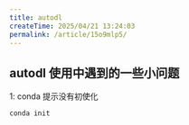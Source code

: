 ```yaml
---
title: autodl
createTime: 2025/04/21 13:24:03
permalink: /article/15o9mlp5/
---
```

## autodl 使用中遇到的一些小问题

1: conda 提示没有初使化

```bash
conda init
```
